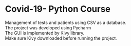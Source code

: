 # Covid-19- Python Course

Management of tests and patients using CSV as a database.<br/>
The project was developed using Pycharm<br/>
The GUI is implemented by Kivy library.<br/>
Make sure Kivy downloaded before running the project.
